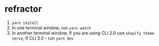 # refractor
1. `yarn install`
2. In one terminal window, run `yarn watch`
3. In another terminal window, 
If you are using CLI 2.0 use `shopify theme serve`,
If CLI 3.0 - run `yarn dev`